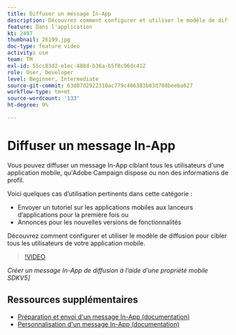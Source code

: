 ```yaml
---
title: Diffuser un message In-App
description: Découvrez comment configurer et utiliser le modèle de diffusion pour cibler tous les utilisateurs de votre application mobile.
feature: Dans l'application
kt: 2497
thumbnail: 26199.jpg
doc-type: feature video
activity: use
team: TM
exl-id: 55cc83d2-e1ec-488d-b36a-b5f8c96dc412
role: User, Developer
level: Beginner, Intermediate
source-git-commit: 63d07d2922310ac779c486383b83d708beeba627
workflow-type: tm+mt
source-wordcount: '133'
ht-degree: 9%

---
```


# Diffuser un message In-App

Vous pouvez diffuser un message In-App ciblant tous les utilisateurs d&#39;une application mobile, qu&#39;Adobe Campaign dispose ou non des informations de profil.

Voici quelques cas d’utilisation pertinents dans cette catégorie :

* Envoyer un tutoriel sur les applications mobiles aux lanceurs d’applications pour la première fois ou
* Annonces pour les nouvelles versions de fonctionnalités

Découvrez comment configurer et utiliser le modèle de diffusion pour cibler tous les utilisateurs de votre application mobile.

>[!VIDEO](https://video.tv.adobe.com/v/26199?quality=12)

*Créer un message In-App de diffusion à l’aide d’une propriété mobile SDKV5]*

## Ressources supplémentaires

* [Préparation et envoi d&#39;un message In-App (documentation)](https://experienceleague.adobe.com/docs/campaign-standard/using/communication-channels/in-app-messaging/preparing-and-sending-an-in-app-message.html?lang=en)
* [Personnalisation d&#39;un message In-App (documentation)](https://experienceleague.adobe.com/docs/campaign-standard/using/communication-channels/in-app-messaging/customizing-an-in-app-message.html?lang=en)
